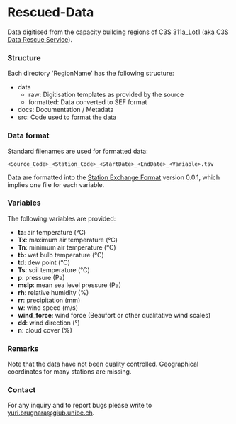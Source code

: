# Rescued-Data
Data digitised from the capacity building regions of C3S 311a_Lot1 (aka [C3S Data Rescue Service](https://climate.copernicus.eu/data-rescue-service)).

### Structure
Each directory 'RegionName' has the following structure:

* data
  * raw: Digitisation templates as provided by the source
  * formatted: Data converted to SEF format
* docs: Documentation / Metadata
* src: Code used to format the data

### Data format
Standard filenames are used for formatted data:

```
<Source_Code>_<Station_Code>_<StartDate>_<EndDate>_<Variable>.tsv
```

Data are formatted into the [Station Exchange Format](http://brohan.org/SEF/SEF.html) version 0.0.1, which implies one file for each variable.

### Variables
The following variables are provided:

* __ta__: air temperature (°C)
* __Tx__: maximum air temperature (°C)
* __Tn__: minimum air temperature (°C)
* __tb__: wet bulb temperature (°C)
* __td__: dew point (°C)
* __Ts__: soil temperature (°C)
* __p__: pressure (Pa)
* __mslp__: mean sea level pressure (Pa)
* __rh__: relative humidity (%)
* __rr__: precipitation (mm)
* __w__: wind speed (m/s)
* __wind_force__: wind force (Beaufort or other qualitative wind scales)
* __dd__: wind direction (°)
* __n__: cloud cover (%)

### Remarks
Note that the data have not been quality controlled. Geographical coordinates for many stations are missing.

### Contact
For any inquiry and to report bugs please write to [yuri.brugnara@giub.unibe.ch](mailto:yuri.brugnara@giub.unibe.ch).
